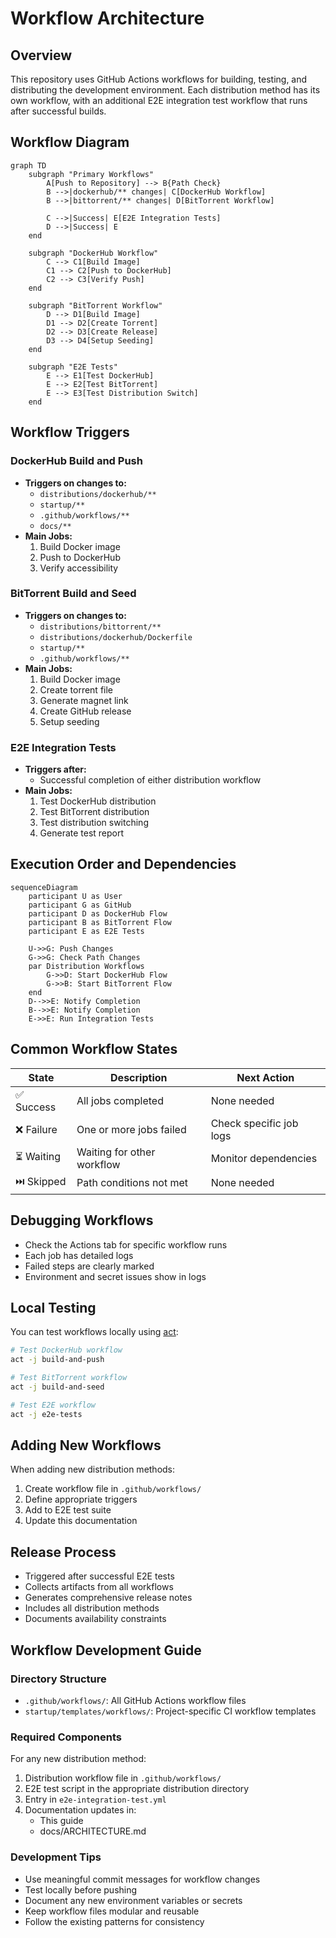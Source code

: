 # Workflow Architecture

## Overview
This repository uses GitHub Actions workflows for building, testing, and distributing the development environment. Each distribution method has its own workflow, with an additional E2E integration test workflow that runs after successful builds.

## Workflow Diagram
```mermaid
graph TD
    subgraph "Primary Workflows"
        A[Push to Repository] --> B{Path Check}
        B -->|dockerhub/** changes| C[DockerHub Workflow]
        B -->|bittorrent/** changes| D[BitTorrent Workflow]
        
        C -->|Success| E[E2E Integration Tests]
        D -->|Success| E
    end

    subgraph "DockerHub Workflow"
        C --> C1[Build Image]
        C1 --> C2[Push to DockerHub]
        C2 --> C3[Verify Push]
    end

    subgraph "BitTorrent Workflow"
        D --> D1[Build Image]
        D1 --> D2[Create Torrent]
        D2 --> D3[Create Release]
        D3 --> D4[Setup Seeding]
    end

    subgraph "E2E Tests"
        E --> E1[Test DockerHub]
        E --> E2[Test BitTorrent]
        E --> E3[Test Distribution Switch]
    end
```

## Workflow Triggers

### DockerHub Build and Push
- **Triggers on changes to:**
  - `distributions/dockerhub/**`
  - `startup/**`
  - `.github/workflows/**`
  - `docs/**`
- **Main Jobs:**
  1. Build Docker image
  2. Push to DockerHub
  3. Verify accessibility

### BitTorrent Build and Seed
- **Triggers on changes to:**
  - `distributions/bittorrent/**`
  - `distributions/dockerhub/Dockerfile`
  - `startup/**`
  - `.github/workflows/**`
- **Main Jobs:**
  1. Build Docker image
  2. Create torrent file
  3. Generate magnet link
  4. Create GitHub release
  5. Setup seeding

### E2E Integration Tests
- **Triggers after:**
  - Successful completion of either distribution workflow
- **Main Jobs:**
  1. Test DockerHub distribution
  2. Test BitTorrent distribution
  3. Test distribution switching
  4. Generate test report

## Execution Order and Dependencies
```mermaid
sequenceDiagram
    participant U as User
    participant G as GitHub
    participant D as DockerHub Flow
    participant B as BitTorrent Flow
    participant E as E2E Tests

    U->>G: Push Changes
    G->>G: Check Path Changes
    par Distribution Workflows
        G->>D: Start DockerHub Flow
        G->>B: Start BitTorrent Flow
    end
    D-->>E: Notify Completion
    B-->>E: Notify Completion
    E->>E: Run Integration Tests
```

## Common Workflow States
| State | Description | Next Action |
|-------|-------------|-------------|
| ✅ Success | All jobs completed | None needed |
| ❌ Failure | One or more jobs failed | Check specific job logs |
| ⏳ Waiting | Waiting for other workflow | Monitor dependencies |
| ⏭️ Skipped | Path conditions not met | None needed |

## Debugging Workflows
- Check the Actions tab for specific workflow runs
- Each job has detailed logs
- Failed steps are clearly marked
- Environment and secret issues show in logs

## Local Testing
You can test workflows locally using [act](https://github.com/nektos/act):
```bash
# Test DockerHub workflow
act -j build-and-push

# Test BitTorrent workflow
act -j build-and-seed

# Test E2E workflow
act -j e2e-tests
```

## Adding New Workflows
When adding new distribution methods:
1. Create workflow file in `.github/workflows/`
2. Define appropriate triggers
3. Add to E2E test suite
4. Update this documentation 

## Release Process
- Triggered after successful E2E tests
- Collects artifacts from all workflows
- Generates comprehensive release notes
- Includes all distribution methods
- Documents availability constraints 

## Workflow Development Guide

### Directory Structure
- `.github/workflows/`: All GitHub Actions workflow files
- `startup/templates/workflows/`: Project-specific CI workflow templates

### Required Components
For any new distribution method:
1. Distribution workflow file in `.github/workflows/`
2. E2E test script in the appropriate distribution directory
3. Entry in `e2e-integration-test.yml`
4. Documentation updates in:
   - This guide
   - docs/ARCHITECTURE.md

### Development Tips
- Use meaningful commit messages for workflow changes
- Test locally before pushing
- Document any new environment variables or secrets
- Keep workflow files modular and reusable
- Follow the existing patterns for consistency 
